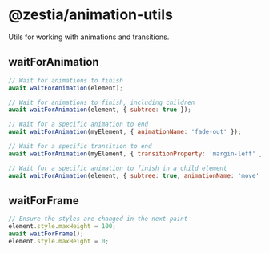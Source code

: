 # @zestia/animation-utils

Utils for working with animations and transitions.

## waitForAnimation

```javascript
// Wait for animations to finish
await waitForAnimation(element);

// Wait for animations to finish, including children
await waitForAnimation(element, { subtree: true });

// Wait for a specific animation to end
await waitForAnimation(myElement, { animationName: 'fade-out' });

// Wait for a specific transition to end
await waitForAnimation(myElement, { transitionProperty: 'margin-left' });

// Wait for a specific animation to finish in a child element
await waitForAnimation(element, { subtree: true, animationName: 'move' });
```

## waitForFrame

```javascript
// Ensure the styles are changed in the next paint
element.style.maxHeight = 100;
await waitForFrame();
element.style.maxHeight = 0;
```